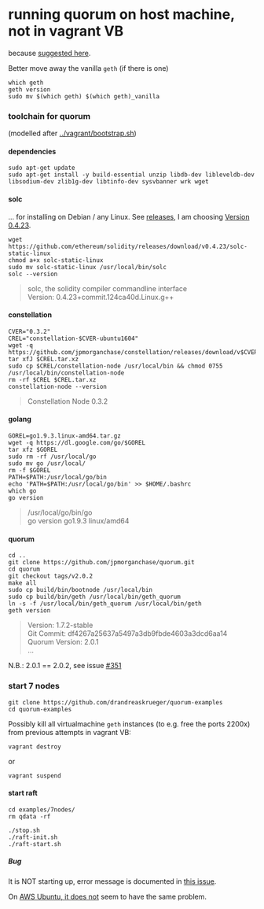 # running quorum on host machine, not in vagrant VB
because [suggested here](https://github.com/jpmorganchase/quorum/issues/346).

Better move away the vanilla `geth` (if there is one)
```
which geth
geth version
sudo mv $(which geth) $(which geth)_vanilla
```

### toolchain for quorum
(modelled after [../vagrant/bootstrap.sh](../vagrant/bootstrap.sh))

#### dependencies
```
sudo apt-get update
sudo apt-get install -y build-essential unzip libdb-dev libleveldb-dev libsodium-dev zlib1g-dev libtinfo-dev sysvbanner wrk wget
```

#### solc
... for installing on Debian / any Linux.  See [releases](https://github.com/ethereum/solidity/releases), I am choosing [Version 0.4.23](https://github.com/ethereum/solidity/releases/tag/v0.4.23).

```
wget https://github.com/ethereum/solidity/releases/download/v0.4.23/solc-static-linux
chmod a+x solc-static-linux
sudo mv solc-static-linux /usr/local/bin/solc
solc --version
```
> solc, the solidity compiler commandline interface  
> Version: 0.4.23+commit.124ca40d.Linux.g++  


#### constellation
```
CVER="0.3.2"
CREL="constellation-$CVER-ubuntu1604"
wget -q https://github.com/jpmorganchase/constellation/releases/download/v$CVER/$CREL.tar.xz
tar xfJ $CREL.tar.xz
sudo cp $CREL/constellation-node /usr/local/bin && chmod 0755 /usr/local/bin/constellation-node
rm -rf $CREL $CREL.tar.xz
constellation-node --version
```
> Constellation Node 0.3.2  

#### golang
```
GOREL=go1.9.3.linux-amd64.tar.gz
wget -q https://dl.google.com/go/$GOREL
tar xfz $GOREL
sudo rm -rf /usr/local/go
sudo mv go /usr/local/
rm -f $GOREL
PATH=$PATH:/usr/local/go/bin
echo 'PATH=$PATH:/usr/local/go/bin' >> $HOME/.bashrc
which go
go version
```
> /usr/local/go/bin/go  
> go version go1.9.3 linux/amd64


#### quorum

```
cd ..
git clone https://github.com/jpmorganchase/quorum.git
cd quorum
git checkout tags/v2.0.2
make all
sudo cp build/bin/bootnode /usr/local/bin
sudo cp build/bin/geth /usr/local/bin/geth_quorum
ln -s -f /usr/local/bin/geth_quorum /usr/local/bin/geth
geth version
```
> Version: 1.7.2-stable  
> Git Commit: df4267a25637a5497a3db9fbde4603a3dcd6aa14  
> Quorum Version: 2.0.1  
> ...

N.B.: 2.0.1 == 2.0.2, see issue [#351](https://github.com/jpmorganchase/quorum/issues/351)



### start 7 nodes

```
git clone https://github.com/drandreaskrueger/quorum-examples
cd quorum-examples
```

Possibly kill all virtualmachine `geth` instances (to e.g. free the ports 2200x) from previous attempts in vagrant VB:
```
vagrant destroy
```
or 
```
vagrant suspend
```

#### start raft
```
cd examples/7nodes/
rm qdata -rf

./stop.sh
./raft-init.sh
./raft-start.sh
```

##### Bug

It is NOT starting up, error message is documented in [this issue](https://github.com/jpmorganchase/quorum/issues/352).


On [AWS Ubuntu, it does not](https://github.com/jpmorganchase/quorum/issues/352#issuecomment-387299453) seem to have the same problem.